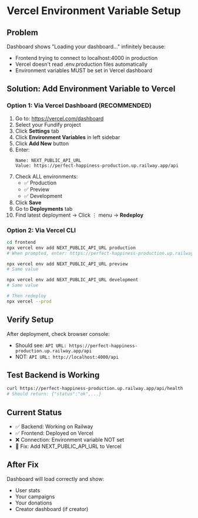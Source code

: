 # Vercel Environment Variable Setup

## Problem
Dashboard shows "Loading your dashboard..." infinitely because:
- Frontend trying to connect to localhost:4000 in production
- Vercel doesn't read .env.production files automatically
- Environment variables MUST be set in Vercel dashboard

## Solution: Add Environment Variable to Vercel

### Option 1: Via Vercel Dashboard (RECOMMENDED)

1. Go to: https://vercel.com/dashboard
2. Select your Fundify project
3. Click **Settings** tab
4. Click **Environment Variables** in left sidebar
5. Click **Add New** button
6. Enter:
   ```
   Name: NEXT_PUBLIC_API_URL
   Value: https://perfect-happiness-production.up.railway.app/api
   ```
7. Check ALL environments:
   - ✅ Production
   - ✅ Preview
   - ✅ Development
8. Click **Save**
9. Go to **Deployments** tab
10. Find latest deployment → Click ⋮ menu → **Redeploy**

### Option 2: Via Vercel CLI

```bash
cd frontend
npx vercel env add NEXT_PUBLIC_API_URL production
# When prompted, enter: https://perfect-happiness-production.up.railway.app/api

npx vercel env add NEXT_PUBLIC_API_URL preview
# Same value

npx vercel env add NEXT_PUBLIC_API_URL development
# Same value

# Then redeploy
npx vercel --prod
```

## Verify Setup

After deployment, check browser console:
- Should see: `API URL: https://perfect-happiness-production.up.railway.app/api`
- NOT: `API URL: http://localhost:4000/api`

## Test Backend is Working

```bash
curl https://perfect-happiness-production.up.railway.app/api/health
# Should return: {"status":"ok",...}
```

## Current Status
- ✅ Backend: Working on Railway
- ✅ Frontend: Deployed on Vercel
- ❌ Connection: Environment variable NOT set
- 🔧 Fix: Add NEXT_PUBLIC_API_URL to Vercel

## After Fix
Dashboard will load correctly and show:
- User stats
- Your campaigns
- Your donations
- Creator dashboard (if creator)
